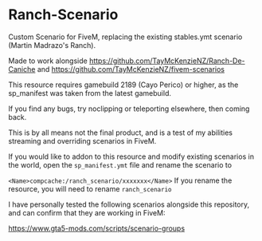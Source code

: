# Ranch-Scenario


Custom Scenario for FiveM, replacing the existing stables.ymt scenario (Martin Madrazo's Ranch).

Made to work alongside https://github.com/TayMcKenzieNZ/Ranch-De-Caniche and https://github.com/TayMcKenzieNZ/fivem-scenarios

This resource requires gamebuild 2189 (Cayo Perico) or higher, as the sp_manifest was taken from the latest gamebuild.

If you find any bugs, try noclipping or teleporting elsewhere, then coming back. 


This is by all means not the final product, and is a test of my abilities streaming and overriding scenarios in FiveM.

If you would like to addon to this resource and modify existing scenarios in the world, open the `sp_manifest.ymt` file and rename the scenario to

`<Name>compcache:/ranch_scenario/xxxxxxx</Name>` If you rename the resource, you will need to rename `ranch_scenario`

I have personally tested the following scenarios alongside this repository, and can confirm that they are working in FiveM:

https://www.gta5-mods.com/scripts/scenario-groups



